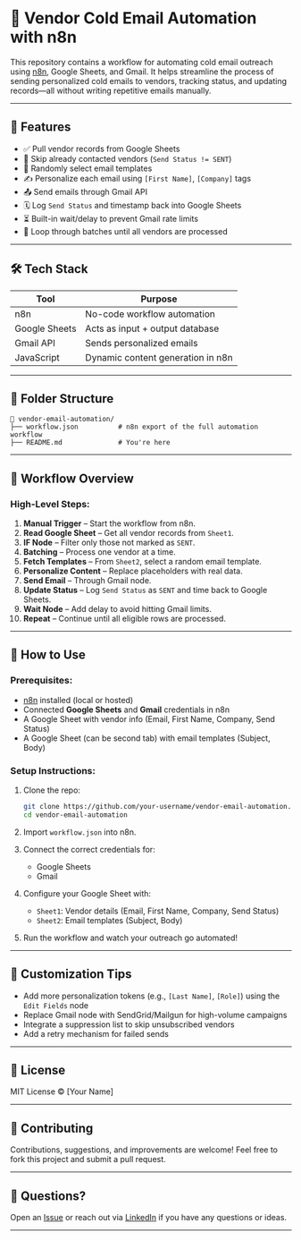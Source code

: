 # 📧 Vendor Cold Email Automation with n8n

This repository contains a workflow for automating cold email outreach using [n8n](https://n8n.io/), Google Sheets, and Gmail. It helps streamline the process of sending personalized cold emails to vendors, tracking status, and updating records—all without writing repetitive emails manually.

---

## 🚀 Features

- ✅ Pull vendor records from Google Sheets
- 🧠 Skip already contacted vendors (`Send Status != SENT`)
- 🎯 Randomly select email templates
- ✍️ Personalize each email using `[First Name]`, `[Company]` tags
- 📤 Send emails through Gmail API
- 🗓️ Log `Send Status` and timestamp back into Google Sheets
- ⏳ Built-in wait/delay to prevent Gmail rate limits
- 🔁 Loop through batches until all vendors are processed

---

## 🛠️ Tech Stack

| Tool         | Purpose                             |
|--------------|-------------------------------------|
| n8n          | No-code workflow automation         |
| Google Sheets| Acts as input + output database     |
| Gmail API    | Sends personalized emails           |
| JavaScript   | Dynamic content generation in n8n   |

---

## 📂 Folder Structure

```
📁 vendor-email-automation/
├── workflow.json          # n8n export of the full automation workflow
├── README.md              # You're here
```

---

## 📸 Workflow Overview

### High-Level Steps:
1. **Manual Trigger** – Start the workflow from n8n.
2. **Read Google Sheet** – Get all vendor records from `Sheet1`.
3. **IF Node** – Filter only those not marked as `SENT`.
4. **Batching** – Process one vendor at a time.
5. **Fetch Templates** – From `Sheet2`, select a random email template.
6. **Personalize Content** – Replace placeholders with real data.
7. **Send Email** – Through Gmail node.
8. **Update Status** – Log `Send Status` as `SENT` and time back to Google Sheets.
9. **Wait Node** – Add delay to avoid hitting Gmail limits.
10. **Repeat** – Continue until all eligible rows are processed.

---

## 📝 How to Use

### Prerequisites:
- [n8n](https://docs.n8n.io/getting-started/installation/) installed (local or hosted)
- Connected **Google Sheets** and **Gmail** credentials in n8n
- A Google Sheet with vendor info (Email, First Name, Company, Send Status)
- A Google Sheet (can be second tab) with email templates (Subject, Body)

### Setup Instructions:
1. Clone the repo:
   ```bash
   git clone https://github.com/your-username/vendor-email-automation.git
   cd vendor-email-automation
   ```

2. Import `workflow.json` into n8n.

3. Connect the correct credentials for:
   - Google Sheets
   - Gmail

4. Configure your Google Sheet with:
   - `Sheet1`: Vendor details (Email, First Name, Company, Send Status)
   - `Sheet2`: Email templates (Subject, Body)

5. Run the workflow and watch your outreach go automated!

---

## 🧠 Customization Tips

- Add more personalization tokens (e.g., `[Last Name]`, `[Role]`) using the `Edit Fields` node
- Replace Gmail node with SendGrid/Mailgun for high-volume campaigns
- Integrate a suppression list to skip unsubscribed vendors
- Add a retry mechanism for failed sends

---

## 📜 License

MIT License © [Your Name]

---

## 🤝 Contributing

Contributions, suggestions, and improvements are welcome! Feel free to fork this project and submit a pull request.

---

## 💬 Questions?

Open an [Issue](https://github.com/your-username/vendor-email-automation/issues) or reach out via [LinkedIn](https://www.linkedin.com/in/nithinsankar) if you have any questions or ideas.

---